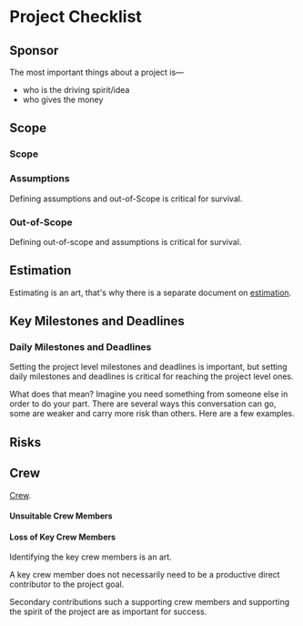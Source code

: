 # Project Checklist

## Sponsor

The most important things about a project is—

* who is the driving spirit/idea
* who gives the money

## Scope

### Scope

### Assumptions

Defining assumptions and out-of-Scope is critical for survival.

### Out-of-Scope

Defining out-of-scope and assumptions is critical for survival.

## Estimation

Estimating is an art, that's why there is a separate document on [estimation](estimation.md).

## Key Milestones and Deadlines

### Daily Milestones and Deadlines

Setting the project level milestones and deadlines is important, but setting daily milestones and deadlines is critical for reaching the project level ones.

What does that mean? Imagine you need something from someone else in order to do your part. There are several ways this conversation can go, some are weaker and carry more risk than others. Here are a few examples.

## Risks

## Crew

[Crew](crew.md).

#### Unsuitable Crew Members

#### Loss of Key Crew Members

Identifying the key crew members is an art.

A key crew member does not necessarily need to be a productive direct contributor to the project goal.

Secondary contributions such a supporting crew members and supporting the spirit of the project are as important for success.
